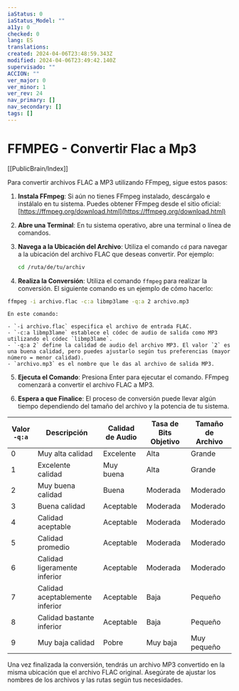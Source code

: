 ```yaml
---
iaStatus: 0
iaStatus_Model: ""
a11y: 0
checked: 0
lang: ES
translations: 
created: 2024-04-06T23:48:59.343Z
modified: 2024-04-06T23:49:42.140Z
supervisado: ""
ACCION: ""
ver_major: 0
ver_minor: 1
ver_rev: 24
nav_primary: []
nav_secondary: []
tags: []
---
```

# FFMPEG - Convertir Flac a Mp3

[[PublicBrain/Index]]

  
Para convertir archivos FLAC a MP3 utilizando FFmpeg, sigue estos pasos:

1. **Instala FFmpeg**: Si aún no tienes FFmpeg instalado, descárgalo e instálalo en tu sistema. Puedes obtener FFmpeg desde el sitio oficial: [https://ffmpeg.org/download.html](https://ffmpeg.org/download.html)
    
2. **Abre una Terminal**: En tu sistema operativo, abre una terminal o línea de comandos.
    
3. **Navega a la Ubicación del Archivo**: Utiliza el comando `cd` para navegar a la ubicación del archivo FLAC que deseas convertir. Por ejemplo:
    
    ```sh
    cd /ruta/de/tu/archiv
    ```
    
4. **Realiza la Conversión**: Utiliza el comando `ffmpeg` para realizar la conversión. El siguiente comando es un ejemplo de cómo hacerlo:
    
```sh
ffmpeg -i archivo.flac -c:a libmp3lame -q:a 2 archivo.mp3
```
    
    En este comando:
    
    - `-i archivo.flac` especifica el archivo de entrada FLAC.
    - `-c:a libmp3lame` establece el códec de audio de salida como MP3 utilizando el códec `libmp3lame`.
    - `-q:a 2` define la calidad de audio del archivo MP3. El valor `2` es una buena calidad, pero puedes ajustarlo según tus preferencias (mayor número = menor calidad).
    - `archivo.mp3` es el nombre que le das al archivo de salida MP3.
5. **Ejecuta el Comando**: Presiona Enter para ejecutar el comando. FFmpeg comenzará a convertir el archivo FLAC a MP3.
    
6. **Espera a que Finalice**: El proceso de conversión puede llevar algún tiempo dependiendo del tamaño del archivo y la potencia de tu sistema.
    
| Valor `-q:a` | Descripción                     | Calidad de Audio | Tasa de Bits Objetivo | Tamaño de Archivo |
|--------------|---------------------------------|------------------|-----------------------|-------------------|
| 0            | Muy alta calidad                | Excelente        | Alta                  | Grande            |
| 1            | Excelente calidad               | Muy buena        | Alta                  | Grande            |
| 2            | Muy buena calidad               | Buena            | Moderada              | Moderado          |
| 3            | Buena calidad                   | Aceptable        | Moderada              | Moderado          |
| 4            | Calidad aceptable               | Aceptable        | Moderada              | Moderado          |
| 5            | Calidad promedio                | Aceptable        | Moderada              | Moderado          |
| 6            | Calidad ligeramente inferior    | Aceptable        | Moderada              | Moderado          |
| 7            | Calidad aceptablemente inferior | Aceptable        | Baja                  | Pequeño           |
| 8            | Calidad bastante inferior       | Aceptable        | Baja                  | Pequeño           |
| 9            | Muy baja calidad                | Pobre            | Muy baja              | Muy pequeño       |


Una vez finalizada la conversión, tendrás un archivo MP3 convertido en la misma ubicación que el archivo FLAC original. Asegúrate de ajustar los nombres de los archivos y las rutas según tus necesidades.